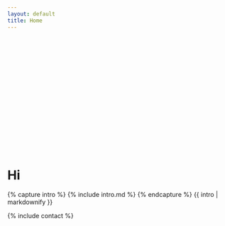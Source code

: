 ```yaml
---
layout: default
title: Home
---
```


<style>
#headshot-img {
    background-image: url("/assets/img/light-512.jpeg");
    background-size: cover;
    width: 100%;
    max-width: 256px;
    margin-bottom: 2em;
}
#headshot-img::after {
    content: "";
    display: block;
    padding-bottom: 100%;
}
@media (prefers-color-scheme: dark) {
    #headshot-img {
        background-image: url("/assets/img/dark-512.jpeg");
    }
}
</style>

<div class="row">
    <div class="col-md-4 float-md-left">
        <div id="headshot-img"></div>
    </div>
    <div class="col">
    <h1 class="display-1">Hi</h1>
    {% capture intro %}
    {% include intro.md %}
    {% endcapture %}
    {{ intro | markdownify }}
    </div>
</div>

<div class="my-5"></div>

{% include contact %}
